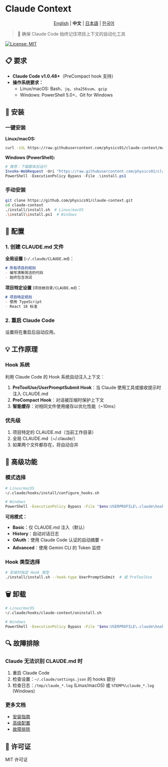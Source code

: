 # Claude Context

<div align="center">

[English](./README_en.md) | **中文** | [日本語](./README_ja.md) | [한국어](./README.md)

</div>

> 🤖 确保 Claude Code 始终记住项目上下文的自动化工具

[![License: MIT](https://img.shields.io/badge/License-MIT-yellow.svg)](https://opensource.org/licenses/MIT)

## 📋 要求

- **Claude Code v1.0.48+**（PreCompact hook 支持）
- **操作系统要求：**
  - Linux/macOS: Bash、`jq`、`sha256sum`、`gzip`
  - Windows: PowerShell 5.0+、Git for Windows

## 🚀 安装

### 一键安装

**Linux/macOS:**
```bash
curl -sSL https://raw.githubusercontent.com/physics91/claude-context/main/install/one-line-install.sh | bash
```

**Windows (PowerShell):**
```powershell
# 推荐：下载脚本后运行
Invoke-WebRequest -Uri "https://raw.githubusercontent.com/physics91/claude-context/main/install/one-line-install.ps1" -OutFile "install.ps1"
PowerShell -ExecutionPolicy Bypass -File .\install.ps1
```

### 手动安装

```bash
git clone https://github.com/physics91/claude-context.git
cd claude-context
./install/install.sh  # Linux/macOS
.\install\install.ps1  # Windows
```

## 🔧 配置

### 1. 创建 CLAUDE.md 文件

**全局设置** (`~/.claude/CLAUDE.md`)：
```markdown
# 所有项目的规则
- 编写清晰简洁的代码
- 始终包含测试
```

**项目特定设置** (`项目根目录/CLAUDE.md`)：
```markdown
# 项目特定规则
- 使用 TypeScript
- React 18 标准
```

### 2. 重启 Claude Code

设置将在重启后自动应用。

## 💡 工作原理

### Hook 系统
利用 Claude Code 的 Hook 系统自动注入上下文：

1. **PreToolUse/UserPromptSubmit Hook**：当 Claude 使用工具或接收提示时注入 CLAUDE.md
2. **PreCompact Hook**：对话被压缩时保护上下文
3. **智能缓存**：对相同文件使用缓存以优化性能（~10ms）

### 优先级
1. 项目特定的 CLAUDE.md（当前工作目录）
2. 全局 CLAUDE.md（~/.claude/）
3. 如果两个文件都存在，将自动合并

## 🎯 高级功能

### 模式选择
```bash
# Linux/macOS
~/.claude/hooks/install/configure_hooks.sh

# Windows
PowerShell -ExecutionPolicy Bypass -File "$env:USERPROFILE\.claude\hooks\install\configure_hooks.ps1"
```

**可用模式：**
- **Basic**：仅 CLAUDE.md 注入（默认）
- **History**：自动对话日志
- **OAuth**：使用 Claude Code 认证的自动摘要 ⭐
- **Advanced**：使用 Gemini CLI 的 Token 监控

### Hook 类型选择
```bash
# 安装时指定 Hook 类型
./install/install.sh --hook-type UserPromptSubmit  # 或 PreToolUse
```

## 🗑️ 卸载

```bash
# Linux/macOS
~/.claude/hooks/claude-context/uninstall.sh

# Windows
PowerShell -ExecutionPolicy Bypass -File "$env:USERPROFILE\.claude\hooks\claude-context\uninstall.ps1"
```

## 🔍 故障排除

### Claude 无法识别 CLAUDE.md 时
1. 重启 Claude Code
2. 检查设置：`~/.claude/settings.json` 的 hooks 部分
3. 检查日志：`/tmp/claude_*.log` (Linux/macOS) 或 `%TEMP%\claude_*.log` (Windows)

### 更多文档
- [安装指南](./docs/installation.md)
- [高级配置](./docs/advanced.md)
- [故障排除](./docs/troubleshooting.md)

## 📝 许可证

MIT 许可证
